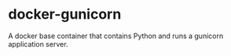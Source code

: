 # docker-gunicorn

A docker base container that contains Python and runs a gunicorn
application server.
